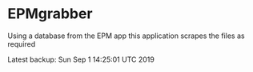 # EPMgrabber
Using a database from the EPM app this application scrapes the files as required


Latest backup: Sun Sep 1 14:25:01 UTC 2019
